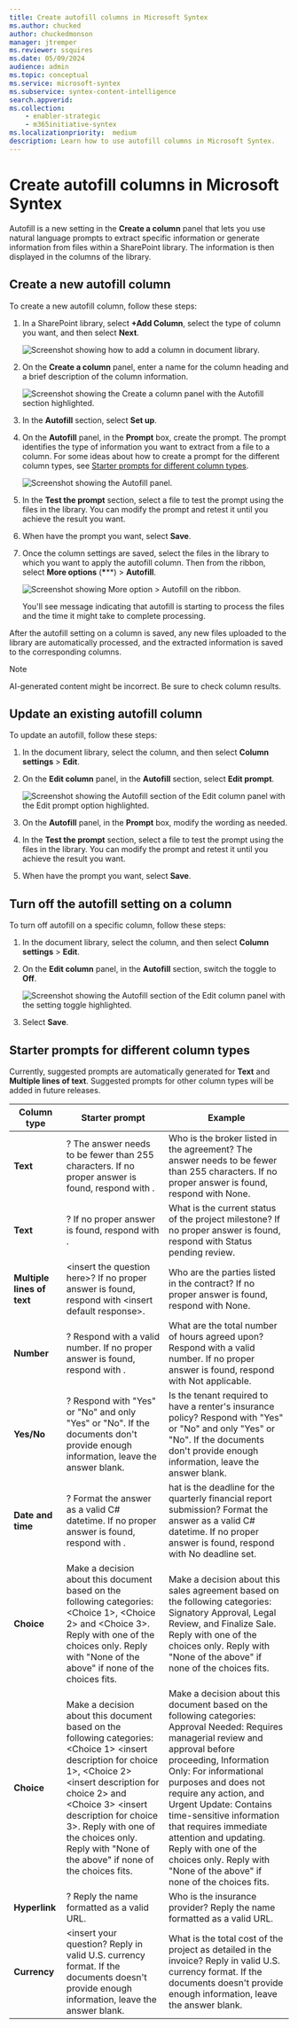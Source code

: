```yaml
---
title: Create autofill columns in Microsoft Syntex
ms.author: chucked
author: chuckedmonson
manager: jtremper
ms.reviewer: ssquires
ms.date: 05/09/2024
audience: admin
ms.topic: conceptual
ms.service: microsoft-syntex
ms.subservice: syntex-content-intelligence
search.appverid: 
ms.collection: 
    - enabler-strategic
    - m365initiative-syntex
ms.localizationpriority:  medium
description: Learn how to use autofill columns in Microsoft Syntex.
---
```


# Create autofill columns in Microsoft Syntex

Autofill is a new setting in the **Create a column** panel that lets you use natural language prompts to extract specific information or generate information from files within a SharePoint library. The information is then displayed in the columns of the library.

## Create a new autofill column

To create a new autofill column, follow these steps:

1. In a SharePoint library, select **+Add Column**, select the type of column you want, and then select **Next**.

   ![Screenshot showing how to add a column in document library.](../media/content-understanding/autofill-add-column.png)

2. On the **Create a column** panel, enter a name for the column heading and a brief description of the column information.

   ![Screenshot showing the Create a column panel with the Autofill section highlighted.](../media/content-understanding/autofill-create-column.png)

3. In the **Autofill** section, select **Set up**.

4. On the **Autofill** panel, in the **Prompt** box, create the prompt. The prompt identifies the type of information you want to extract from a file to a column. For some ideas about how to create a prompt for the different column types, see [Starter prompts for different column types](#starter-prompts-for-different-column-types).

   ![Screenshot showing the Autofill panel.](../media/content-understanding/autofill-panel.png)

5. In the **Test the prompt** section, select a file to test the prompt using the files in the library. You can modify the prompt and retest it until you achieve the result you want.

6. When have the prompt you want, select **Save**.

7. Once the column settings are saved, select the files in the library to which you want to apply the autofill column. Then from the ribbon, select **More options** (**\***\**) > **Autofill**.

   ![Screenshot showing More option > Autofill on the ribbon.](../media/content-understanding/autofill-ribbon.png)

    You'll see message indicating that autofill is starting to process the files and the time it might take to complete processing.

After the autofill setting on a column is saved, any new files uploaded to the library are automatically processed, and the extracted information is saved to the corresponding columns.

> [!NOTE]
> AI-generated content might be incorrect. Be sure to check column results.

## Update an existing autofill column

To update an autofill, follow these steps:

1. In the document library, select the column, and then select **Column settings** > **Edit**.

2. On the **Edit column** panel, in the **Autofill** section, select **Edit prompt**.

   ![Screenshot showing the Autofill section of the Edit column panel with the Edit prompt option highlighted.](../media/content-understanding/autofill-edit-prompt.png)

3. On the **Autofill** panel, in the **Prompt** box, modify the wording as needed.

4. In the **Test the prompt** section, select a file to test the prompt using the files in the library. You can modify the prompt and retest it until you achieve the result you want.

5. When have the prompt you want, select **Save**.

## Turn off the autofill setting on a column

To turn off autofill on a specific column, follow these steps:

1. In the document library, select the column, and then select **Column settings** > **Edit**.

2. On the **Edit column** panel, in the **Autofill** section, switch the toggle to **Off**.

   ![Screenshot showing the Autofill section of the Edit column panel with the setting toggle highlighted.](../media/content-understanding/autofill-turn-off.png)

3. Select **Save**.

## Starter prompts for different column types

Currently, suggested prompts are automatically generated for **Text** and **Multiple lines of text**. Suggested prompts for other column types will be added in future releases.

|Column type  |Starter prompt  |Example   |
|---------|---------|---------|
|**Text**     | <insert the question here>? The answer needs to be fewer than 255 characters. If no proper answer is found, respond with <insert default response>.  | Who is the broker listed in the agreement? The answer needs to be fewer than 255 characters. If no proper answer is found, respond with None.   |
|**Text**     | <insert the question here>? If no proper answer is found, respond with <insert default response>. | What is the current status of the project milestone? If no proper answer is found, respond with Status pending review.   |
|**Multiple lines of text**     | \<insert the question here>? If no proper answer is found, respond with \<insert default response>.   | Who are the parties listed in the contract? If no proper answer is found, respond with None.   |
|**Number**      | <insert your question>? Respond with a valid number. If no proper answer is found, respond with <insert default response>.       | What are the total number of hours agreed upon? Respond with a valid number.  If no proper answer is found, respond with Not applicable.       |
|**Yes/No**     | <insert your question>? Respond with "Yes" or "No" and only "Yes" or "No". If the documents don't provide enough information, leave the answer blank.      | Is the tenant required to have a renter's insurance policy? Respond with "Yes" or "No" and only "Yes" or "No". If the documents don't provide enough information, leave the answer blank.      |
|**Date and time**      | <insert your question>? Format the answer as a valid C# datetime.  If no proper answer is found, respond with <insert default response>.      | hat is the deadline for the quarterly financial report submission? Format the answer as a valid C# datetime.  If no proper answer is found, respond with No deadline set.      |
|**Choice**      | Make a decision about this document based on the following categories: <Choice 1>, <Choice 2> and <Choice 3>. Reply with one of the choices only. Reply with "None of the above" if none of the choices fits.      | Make a decision about this sales agreement based on the following categories: Signatory Approval, Legal Review, and Finalize Sale. Reply with one of the choices only. Reply with "None of the above" if none of the choices fits.      |
|**Choice**      | Make a decision about this document based on the following categories: <Choice 1> <insert description for choice 1>, <Choice 2> <insert description for choice 2> and <Choice 3> <insert description for choice 3>. Reply with one of the choices only. Reply with "None of the above" if none of the choices fits.      | Make a decision about this document based on the following categories: Approval Needed: Requires managerial review and approval before proceeding, Information Only: For informational purposes and does not require any action, and Urgent Update: Contains time-sensitive information that requires immediate attention and updating. Reply with one of the choices only. Reply with "None of the above" if none of the choices fits.      |
|**Hyperlink**      | <insert your question>? Reply the name formatted as a valid URL.      | Who is the insurance provider?  Reply the name formatted as a valid URL.      |
|**Currency**      | <insert your question? Reply in valid U.S. currency format. If the documents doesn't provide enough information, leave the answer blank.      | What is the total cost of the project as detailed in the invoice? Reply in valid U.S. currency format. If the documents doesn't provide enough information, leave the answer blank.      |